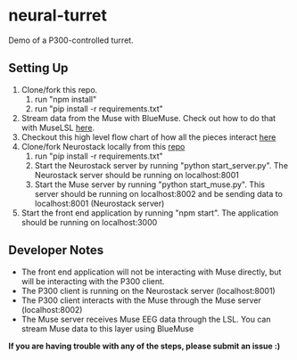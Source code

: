 # neural-turret
Demo of a P300-controlled turret.

## Setting Up

1. Clone/fork this repo. 
    1. run "npm install"
    2. run "pip install -r requirements.txt"
2. Stream data from the Muse with BlueMuse. Check out how to do that with MuseLSL [here](https://github.com/alexandrebarachant/muse-lsl).
3. Checkout this high level flow chart of how all the pieces interact [here](https://raw.githubusercontent.com/neurotechuoft/MindType/master/Design/FlowChart.png)
4. Clone/fork Neurostack locally from this [repo](https://github.com/neurotechuoft/Neurostack)
    1. run "pip install -r requirements.txt"
    2. Start the Neurostack server by running "python start_server.py". The Neurostack server should be running on localhost:8001
    3. Start the Muse server by running "python start_muse.py". This server should be running on localhost:8002 and be sending data to localhost:8001 (Neurostack server)
5. Start the front end application by running "npm start". The application should be running on localhost:3000

## Developer Notes

- The front end application will not be interacting with Muse directly, but will be interacting with the P300 client.
- The P300 client is running on the Neurostack server (localhost:8001)
- The P300 client interacts with the Muse through the Muse server (localhost:8002)
- The Muse server receives Muse EEG data through the LSL. You can stream Muse data to this layer using BlueMuse 


**If you are having trouble with any of the steps, please submit an issue :)**